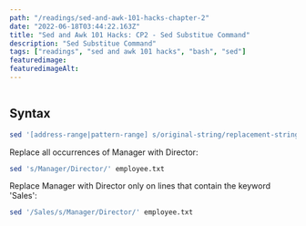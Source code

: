 ```yaml
---
path: "/readings/sed-and-awk-101-hacks-chapter-2"
date: "2022-06-18T03:44:22.163Z"
title: "Sed and Awk 101 Hacks: CP2 - Sed Substitue Command"
description: "Sed Substitue Command"
tags: ["readings", "sed and awk 101 hacks", "bash", "sed"]
featuredimage: 
featuredimageAlt: 
---
```


```toc
```

## Syntax
```bash
sed '[address-range|pattern-range] s/original-string/replacement-string/[substitute-flags]' inputfile
```

Replace all occurrences of Manager with Director:
```bash
sed 's/Manager/Director/' employee.txt
```

Replace Manager with Director only on lines that contain the keyword 'Sales':
```bash
sed '/Sales/s/Manager/Director/' employee.txt
```


